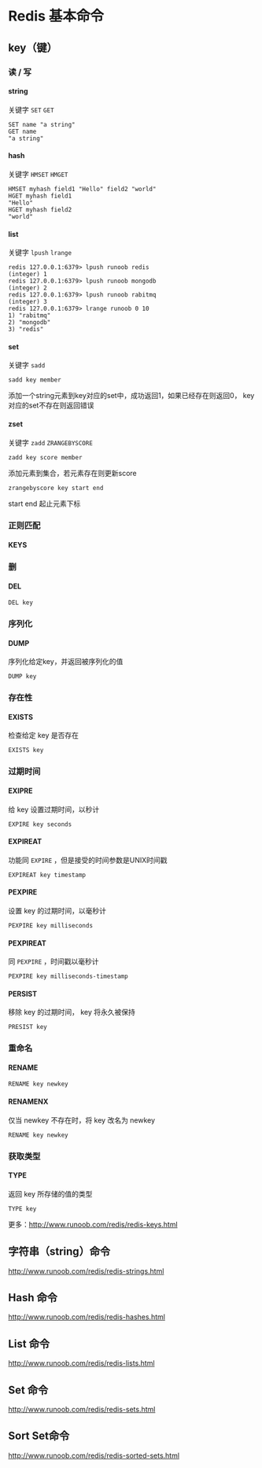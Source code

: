 # Redis 基本命令

## key（键）

### 读 / 写

#### string

关键字 `SET` `GET`

```
SET name "a string"
GET name
"a string"
```

#### hash

关键字 `HMSET` `HMGET`

```
HMSET myhash field1 "Hello" field2 "world"
HGET myhash field1
"Hello"
HGET myhash field2
"world"
```

#### list

关键字 `lpush` `lrange`

```
redis 127.0.0.1:6379> lpush runoob redis
(integer) 1
redis 127.0.0.1:6379> lpush runoob mongodb
(integer) 2
redis 127.0.0.1:6379> lpush runoob rabitmq
(integer) 3
redis 127.0.0.1:6379> lrange runoob 0 10
1) "rabitmq"
2) "mongodb"
3) "redis"
```

#### set

关键字 `sadd`

```
sadd key member
```

添加一个string元素到key对应的set中，成功返回1，如果已经存在则返回0， key对应的set不存在则返回错误

#### zset

关键字 `zadd` `ZRANGEBYSCORE`

```
zadd key score member
```

添加元素到集合，若元素存在则更新score

```
zrangebyscore key start end
```

start end 起止元素下标

### 正则匹配

#### KEYS

### 删

#### DEL

```
DEL key
```

### 序列化

#### DUMP

序列化给定key，并返回被序列化的值

```
DUMP key
```

### 存在性

#### EXISTS

检查给定 key 是否存在

```
EXISTS key
```

### 过期时间

#### EXIPRE

给 key 设置过期时间，以秒计

```
EXPIRE key seconds
```

#### EXPIREAT

功能同 `EXPIRE` ，但是接受的时间参数是UNIX时间戳

```
EXPIREAT key timestamp
```

#### PEXPIRE

设置 key 的过期时间，以毫秒计

```
PEXPIRE key milliseconds
```

#### PEXPIREAT

同 `PEXPIRE` ，时间戳以毫秒计

```
PEXPIRE key milliseconds-timestamp
```

#### PERSIST

移除 key 的过期时间， key 将永久被保持

```
PRESIST key
```

### 重命名

#### RENAME

```
RENAME key newkey
```

#### RENAMENX

仅当 newkey 不存在时，将 key 改名为 newkey

```
RENAME key newkey
```

### 获取类型

#### TYPE

返回 key 所存储的值的类型

```
TYPE key
```



更多：http://www.runoob.com/redis/redis-keys.html

## 字符串（string）命令

http://www.runoob.com/redis/redis-strings.html

## Hash 命令

http://www.runoob.com/redis/redis-hashes.html

## List 命令

http://www.runoob.com/redis/redis-lists.html

## Set 命令

http://www.runoob.com/redis/redis-sets.html

## Sort Set命令

http://www.runoob.com/redis/redis-sorted-sets.html

